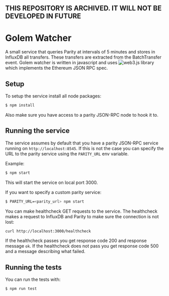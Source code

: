 ## THIS REPOSITORY IS ARCHIVED. IT WILL NOT BE DEVELOPED IN FUTURE

# Golem Watcher

A small service that queries Parity at intervals of 5 minutes and stores in InfluxDB all transfers. These transfers are extracted from the BatchTransfer event. Golem watcher is written in javascript and uses ![web3.js](https://github.com/ethereum/web3.js/) library which implements the Ethereum JSON RPC spec.

## Setup

To setup the service install all node packages:

```bash
$ npm install
```

Also make sure you have access to a parity JSON-RPC node to hook it to.

## Running the service

The service assumes by default that you have a parity JSON-RPC service running on `http://localhost:8545`. If this is not the case you can specify the URL to the parity service using the `PARITY_URL` env variable.

Example:

```bash
$ npm start
```

This will start the service on local port 3000.

If you want to specify a custom parity service:

```bash
$ PARITY_URL=<parity_url> npm start
```

You can make healthcheck GET requests to the service. The healthcheck makes a request to InfluxDB and Parity to make sure the connection is not lost:

```bash
curl http://localhost:3000/healthcheck
```

If the healthcheck passes you get response code 200 and response message `ok`.
If the healthcheck does not pass you get response code 500 and a message describing what failed.

## Running the tests

You can run the tests with:

```bash
$ npm run test
```
